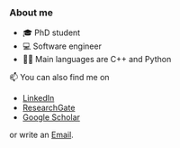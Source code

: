 ### About me

- 🎓 PhD student
- :computer: Software engineer
- 👨‍💻 Main languages are C++ and Python


📫 You can also find me on

- [LinkedIn](https://www.linkedin.com/in/hossmichael/)
- [ResearchGate](https://www.researchgate.net/profile/Michael-Hoss)
- [Google Scholar](https://scholar.google.de/citations?user=UhmelWYAAAAJ&hl=en)

or write an <a href="mailto:michael.hoss@rwth-aachen.de?subject=[GitHub]%20&body=">Email</a>.


<!--
**michael-hoss/michael-hoss** is a ✨ _special_ ✨ repository because its `README.md` (this file) appears on your GitHub profile.

Here are some ideas to get you started:

- 🔭 I’m currently working on ...
- 🌱 I’m currently learning ...
- 👯 I’m looking to collaborate on ...
- 🤔 I’m looking for help with ...
- 💬 Ask me about ...
- 📫 How to reach me: ...
- 😄 Pronouns: ...
- ⚡ Fun fact: ...


- <p><a href="mailto:michael.hoss@ika.rwth-aachen.de?subject=[GitHub]%20&body="><img src="https://img.shields.io/badge/e‑mail-D14836.svg?style=for-the-badge&logo=GMail&logoColor=white"/></a></p>
-->
